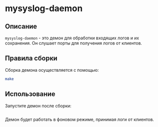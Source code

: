 # mysyslog-daemon

## Описание
`mysyslog-daemon` - это демон для обработки входящих логов и их сохранения. Он слушает порты для получения логов от клиентов.

## Правила сборки
Сборка демона осуществляется с помощью:
```bash
make
```

## Использование
Запустите демон после сборки:

```./mysyslog-daemon
```
Демон будет работать в фоновом режиме, принимая логи от клиентов.
